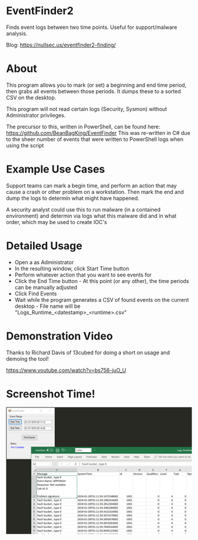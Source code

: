 # EventFinder2
Finds event logs between two time points. Useful for support/malware analysis.

Blog: https://nullsec.us/eventfinder2-finding/

# About
This program allows you to mark (or set) a beginning and end time period, then grabs all
events between those periods. It dumps these to a sorted CSV on the desktop. 

This program will not read certain logs (Security, Sysmon) without Administrator privileges.

The precursor to this, written in PowerShell, can be found here: https://github.com/BeanBagKing/EventFinder
This was re-written in C# due to the sheer number of events that were written to PowerShell logs when using the script

# Example Use Cases
Support teams can mark a begin time, and perform an action that may cause a crash or
other problem on a workstation. Then mark the end and dump the logs to determin what might
have happened.

A security analyst could use this to run malware (in a contained environment) and determin
via logs what this malware did and in what order, which may be used to create IOC's

# Detailed Usage
* Open a as Administrator
* In the resulting window, click Start Time button
* Perform whatever action that you want to see events for
* Click the End Time button -  At this point (or any other), the time periods can be manually adjusted
* Click Find Events
* Wait while the program generates a CSV of found events on the current desktop - File name will be "Logs_Runtime_\<datestamp>_\<runtime>.csv"

# Demonstration Video
Thanks to Richard Davis of 13cubed for doing a short on usage and demoing the tool!

https://www.youtube.com/watch?v=bs756-juO_U

# Screenshot Time!
![EventFinder](https://raw.githubusercontent.com/BeanBagKing/EventFinder2/master/EventFinder2.jpg)
